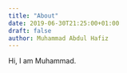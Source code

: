 ```yaml
---
title: "About"
date: 2019-06-30T21:25:00+01:00
draft: false
author: Muhammad Abdul Hafiz
---
```


Hi, I am Muhammad.

